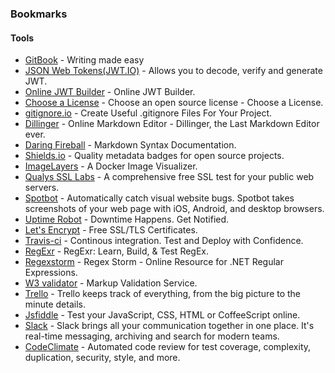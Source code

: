 ### Bookmarks

#### Tools

* [GitBook](https://www.gitbook.com/) - Writing made easy
* [JSON Web Tokens(JWT.IO)](jwt.io/) - Allows you to decode, verify and generate JWT.
* [Online JWT Builder](http://jwtbuilder.jamiekurtz.com/) - Online JWT Builder.
* [Choose a License](http://choosealicense.com/) - Choose an open source license - Choose a License.
* [gitignore.io](https://www.gitignore.io/) - Create Useful .gitignore Files For Your Project.
* [Dillinger](http://dillinger.io/) - Online Markdown Editor - Dillinger, the Last Markdown Editor ever.
* [Daring Fireball](http://daringfireball.net/projects/markdown/syntax/) - Markdown Syntax Documentation.
* [Shields.io](http://shields.io/) - Quality metadata badges for open source projects.
* [ImageLayers](https://imagelayers.io/) - A Docker Image Visualizer.
* [Qualys SSL Labs](https://www.ssllabs.com/ssltest/) - A comprehensive free SSL test for your public web servers.
* [Spotbot](https://spotbot.qa/) - Automatically catch visual website bugs. Spotbot takes screenshots of your web page with iOS, Android, and desktop browsers.
* [Uptime Robot](http://uptimerobot.com/) - Downtime Happens. Get Notified.
* [Let's Encrypt](https://letsencrypt.org/) - Free SSL/TLS Certificates.
* [Travis-ci](https://travis-ci.org/) - Continous integration. Test and Deploy with Confidence.
* [RegExr](http://regexr.com/) - RegExr: Learn, Build, & Test RegEx.
* [Regexstorm](http://regexstorm.net/) - Regex Storm - Online Resource for .NET Regular Expressions.
* [W3 validator](http://validator.w3.org/) - Markup Validation Service.
* [Trello](https://trello.com/) - Trello keeps track of everything, from the big picture to the minute details.
* [Jsfiddle](https://jsfiddle.net) - Test your JavaScript, CSS, HTML or CoffeeScript online.
* [Slack](https://slack.com/) - Slack brings all your communication together in one place. It's real-time messaging, archiving and search for modern teams.
* [CodeClimate](https://codeclimate.com/) - Automated code review for test coverage, complexity, duplication, security, style, and more.
